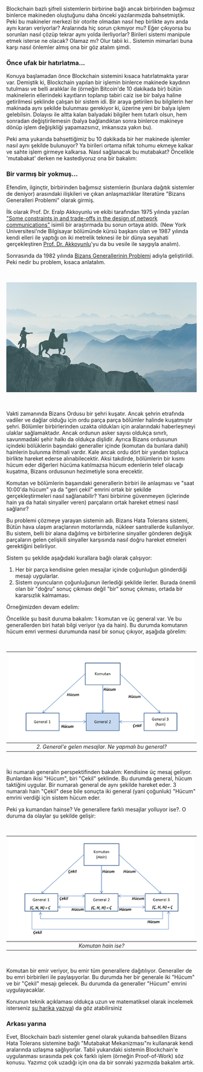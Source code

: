 


Blockchain bazlı şifreli sistemlerin birbirine bağlı ancak birbirinden bağımsız binlerce makineden oluştuğunu daha önceki yazılarımızda bahsetmiştik. Peki bu makineler merkezi bir otorite olmadan nasıl hep birlikte aynı anda aynı kararı veriyorlar? Aralarında hiç sorun çıkmıyor mu? Eğer çıkıyorsa bu sorunları nasıl çözüp tekrar aynı yolda ilerliyorlar? Birileri sistemi manipule etmek isterse ne olacak? Olamaz mı? Olur tabii ki.. Sistemin mimarlari buna karşı nasıl önlemler almış ona bir göz atalım şimdi. 

### Önce ufak bir hatırlatma... 


Konuya başlamadan önce Blockchain sistemini kısaca hatırlatmakta yarar var. Demiştik ki, Blockchain yapılan bir işlemin binlerce makinede kaydının tutulması ve belli aralıklar ile (örneğin Bitcoin'de 10 dakikada bir) bütün makinelerin ellerindeki kayıtların toplanıp tabiri caiz ise bir balya haline getirilmesi şeklinde çalışan bir sistem idi. Bir araya getirilen bu bilgilerin her makinada aynı şekilde bulunması gerekiyor ki, üzerine yeni bir balya işlem gelebilsin. Dolayısı ile altta kalan balyadaki bilgiler hem tutarlı olsun, hem sonradan değiştirilemesin (balya bağlandıktan sonra binlerce makineye dönüp işlem değişikliği yapamazsınız, imkansıza yakın bu). 

Peki ama yukarıda bahsettiğimiz bu 10 dakikada bir her makinede işlemler nasıl aynı şekilde bulunuyor? Ya birileri ortama nifak tohumu ekmeye kalkar ve sahte işlem girmeye kalkarsa. Nasıl sağlanacak bu mutabakat? Öncelikle 'mutabakat' derken ne kastediyoruz ona bir bakalım: 

### Bir varmış bir yokmuş...

Efendim, ilginçtir, birbirinden bağımsız sistemlerin (bunlara dağıtık sistemler de deniyor) arasındaki ilişkileri ve çıkan anlaşmazlıklar literatüre "Bizans Generalleri Problemi" olarak girmiş. 

İlk olarak  Prof. Dr. Eralp Akkoyunlu ve ekibi tarafından 1975 yılında yazılan ["Some constraints in and trade-offs in the design of network communications"](http://hydra.infosys.tuwien.ac.at/teaching/courses/AdvancedDistributedSystems/download/1975_Akkoyunlu,%20Ekanadham,%20Huber_Some%20constraints%20and%20tradeoffs%20in%20the%20design%20of%20network%20communications.pdf) isimli bir araştırmada bu sorun ortaya atıldı. (New York Universitesi'nde Bilgisayar bölümünde kürsü başkanı olan ve 1987 yılında kendi elleri ile yaptığı on iki metrelik teknesi ile bir dünya seyahati gerçekleştiren [Prof. Dr. Akkoyunlu](http://www.wiki-zero.co/index.php?q=aHR0cHM6Ly90ci53aWtpcGVkaWEub3JnL3dpa2kvRXJhbHBfQWtrb3l1bmx1)'yu da bu vesile ile saygıyla analım). 

Sonrasında da 1982 yılında [Bizans Generallerinin Problemi](https://www.microsoft.com/en-us/research/publication/byzantine-generals-problem/) adıyla geliştirildi. Peki nedir bu problem, kısaca anlatalım. 

&nbsp;

![bizans-generalleri.jpg](/assets/bizans-generalleri.jpg)

&nbsp;

Vakti zamanında Bizans Ordusu bir şehri kuşatır. Ancak şehrin etrafında vadiler ve dağlar olduğu için ordu parça parça bölümler halinde kuşatmıştır şehri. Bölümler birbirlerinden uzakta oldukları için aralarındaki haberleşmeyi ulaklar sağlamaktadır. Ancak ordunun asker sayısı oldukça sınırlı, savunmadaki şehir halkı da oldukça dişlidir. Ayrıca Bizans ordusunun içindeki bölüklerin başındaki generaller içinde (komutan da bunlara dahil) hainlerin bulunma ihtimali vardır. Kale ancak ordu dört bir yandan topluca birlikte hareket ederse alınabilecektir. Aksi takdirde, bölümlerin bir kısmı hücum eder diğerleri hücüma katılmazsa hücum edenlerin telef olacağı kuşatma, Bizans ordusunun hezimetiyle sona erecektir. 

Komutan ve bölümlerin başaındaki generallerin birbiri ile anlaşması ve "saat 10:00'da hücum" ya da "geri çekil" emrini ortak bir şekilde gerçekleştirmeleri nasıl sağlanabilir? Yani birbirine güvenmeyen (içlerinde hain ya da hatalı sinyaller veren) parçaların ortak hareket etmesi nasıl sağlanır?

Bu problemi çözmeye yarayan sistemin adı. Bizans Hata Tolerans sistemi, Bütün hava ulaşım araçlarının motorlarında, nükleer santrallerde kullanılıyor.  Bu sistem, belli bir alana dağılmış ve birbirlerine sinyaller gönderen değişik parçaların gelen çelişkili sinyaller karşısında nasıl doğru hareket etmeleri gerektiğini belirliyor. 

Sistem şu şekilde aşağıdaki kurallara bağlı olarak çalışıyor: 

1. Her bir parça kendisine gelen mesajlar içinde çoğunluğun gönderdiği mesajı uygularlar. 
2. Sistem oyuncuların çoğunluğunun ilerlediği şekilde ilerler. Burada önemli olan bir "doğru" sonuç çıkması değil "bir" sonuç çıkması, ortada bir kararsızlık kalmaması.

Örneğimizden devam edelim: 

Öncelikle şu basit duruma bakalım: 1 komutan ve üç general var. Ve bu generallerden biri hatalı bilgi veriyor (ya da hain). Bu durumda komutanın hücum emri vermesi durumunda nasıl bir sonuç çıkıyor, aşağıda görelim:

&nbsp;

| ![bizans-general-problem-1-v2.png](/assets/bizans-general-problem-1-v2.png) | 
|:--:| 
| *2. General'e gelen mesajlar. Ne yapmalı bu general?* | 

&nbsp;

İki numaralı generalin perspektifinden bakalım: Kendisine üç mesaj geliyor. Bunlardan ikisi "Hücum", biri "Çekil" şeklinde. Bu durumda general, hücum taktiğini uygular. Bir numaralı general de aynı şekilde hareket eder. 3 numaralı hain "Çekil" dese bile sonuçta iki general (yani çoğunluk) "Hücum" emrini verdiği için sistem hücum eder. 

Peki ya kumandan hainse? Ve generallere farklı mesajlar yolluyor ise?. O duruma da olaylar şu şekilde gelişir: 

&nbsp;

| ![bizans-general-problem-2.png](/assets/bizans-general-problem-2.png) | 
|:--:| 
| *Komutan hain ise?* | 

&nbsp;

Komutan bir emir veriyor, bu emir tüm generallere dağıtılıyor. Generaller de bu emri birbirileri ile paylaşıyorlar. Bu durumda her bir generale iki "Hücum" ve bir "Çekil" mesajı gelecek. Bu durumda da generaller "Hücum" emrini uygulayacaklar. 



Konunun teknik açıklaması oldukça uzun ve matematiksel olarak incelemek isterseniz [şu harika yazıya](https://marknelson.us/posts/2007/07/23/byzantine.html)) da göz atabilirsiniz 


### Arkası yarına

Evet, Blockchain bazlı sistemler genel olarak yukarıda bahsedilen Bizans Hata Tolerans sistemine bağlı "Mutabakat Mekanizması"nı kullanarak kendi aralarında uzlaşma sağlıyorlar. Tabii yukarıdaki sistemin Blockchain'e uygulanması sırasında pek çok farklı işlem (örneğin Proof-of-Work) söz konusu. Yazımız çok uzadığı için ona da bir sonraki yazımızda bakalım artık. 

